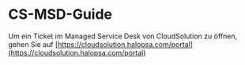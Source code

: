 # CS-MSD-Guide

Um ein Ticket im Managed Service Desk von CloudSolution zu öffnen, gehen Sie auf [https://cloudsolution.halopsa.com/portal](https://cloudsolution.halopsa.com/portal)
